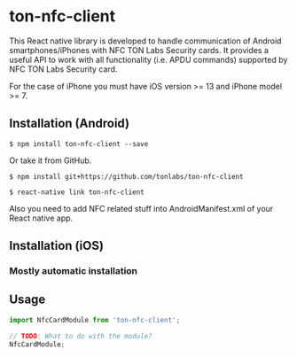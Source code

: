 # ton-nfc-client

This React native library is developed to handle communication of Android smartphones/iPhones with NFC TON Labs Security cards. It provides a useful API to work with all functionality (i.e. APDU commands) supported by NFC TON Labs Security card.

For the case of iPhone you must have iOS version >= 13 and iPhone model >= 7.

## Installation (Android)

`$ npm install ton-nfc-client --save`

Or take it from GitHub.

`$ npm install git+https://github.com/tonlabs/ton-nfc-client`

`$ react-native link ton-nfc-client`

Also you need to add NFC related stuff into AndroidManifest.xml of your React native app.

## Installation (iOS)

### Mostly automatic installation



## Usage
```javascript
import NfcCardModule from 'ton-nfc-client';

// TODO: What to do with the module?
NfcCardModule;
```
